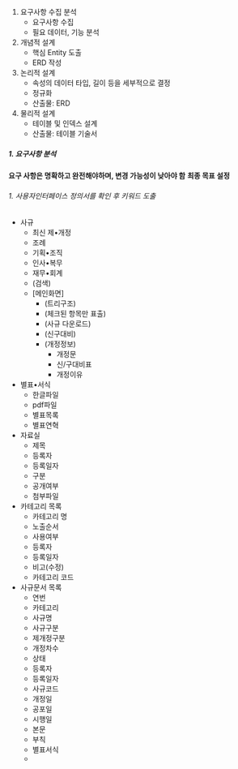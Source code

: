 1. 요구사항 수집 분석
	- 요구사항 수집
	- 필요 데이터, 기능 분석
2. 개념적 설계
	- 핵심 Entity 도출
	- ERD 작성
3. 논리적 설계
	- 속성의 데이터 타입, 길이 등을 세부적으로 결정
	- 정규화
	- 산출물: ERD
4. 물리적 설계
	- 테이블 및 인덱스 설계
	- 산출물: 테이블 기술서
##### 1. 요구사항 분석
**요구 사항은 명확하고 완전해야하며, 변경 가능성이 낮아야 함**
**최종 목표 설정**
###### 1. 사용자인터페이스 정의서를 확인 후 키워드 도출
- 사규
	- 최신 제•개정
	- 조례
	- 기획•조직
	- 인사•복무
	- 재무•회계
	- (검색)
	- [메인화면]
		- (트리구조)
		- (체크된 항목만 표출)
		- (사규 다운로드)
		- (신구대비)
		- (개정정보)
			- 개정문
			- 신/구대비표
			- 개정이유
- 별표•서식
	- 한글파일
	- pdf파일
	- 별표목록
	- 별표연혁
- 자료실
	- 제목
	- 등록자
	- 등록일자
	- 구분
	- 공개여부
	- 첨부파일
- 카테고리 목록
	- 카테고리 명
	- 노출순서
	- 사용여부
	- 등록자
	- 등록일자
	- 비고(수정)
	- 카테고리 코드
- 사규문서 목록
	- 연번
	- 카테고리
	- 사규명
	- 사규구분
	- 제개정구분
	- 개정차수
	- 상태
	- 등록자
	- 등록일자
	- 사규코드
	- 개정일
	- 공포일
	- 시행일
	- 본문
	- 부칙
	- 별표서식
	- 